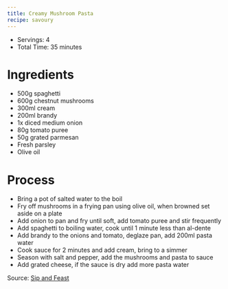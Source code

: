 ```yaml
---
title: Creamy Mushroom Pasta
recipe: savoury
---
```


* Servings: 4
* Total Time: 35 minutes

# Ingredients
* 500g spaghetti
* 600g chestnut mushrooms
* 300ml cream
* 200ml brandy
* 1x diced medium onion
* 80g tomato puree
* 50g grated parmesan
* Fresh parsley
* Olive oil

# Process
* Bring a pot of salted water to the boil
* Fry off mushrooms in a frying pan using olive oil, when browned set aside on a plate
* Add onion to pan and fry until soft, add tomato puree and stir frequently
* Add spaghetti to boiling water, cook until 1 minute less than al-dente
* Add brandy to the onions and tomato, deglaze pan, add 200ml pasta water
* Cook sauce for 2 minutes and add cream, bring to a simmer
* Season with salt and pepper, add the mushrooms and pasta to sauce
* Add grated cheese, if the sauce is dry add more pasta water

Source: [Sip and Feast](https://www.sipandfeast.com/mushroom-brandy-cream-sauce-spaghetti/)